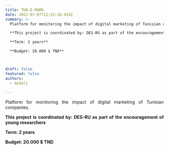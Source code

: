 ```yaml
---
title: TUN-E-MARK.
date: 2022-07-07T12:23:18.915Z
summary: >-
  Platform for monitoring the impact of digital marketing of Tunisian companies.

  **This project is coordinated by: DES-RU as part of the encouragement of young researchers**

  **Term: 2 years**

  **Budget: 20.000 $ TND**



draft: false
featured: false
authors:
  - medali
  
---
```

<div style="text-align: justify">

  Platform for monitoring the impact of digital marketing of Tunisian companies.

  **This project is coordinated by: DES-RU as part of the encouragement of young researchers**

  **Term: 2 years**

  **Budget: 20.000 $ TND**

</div>